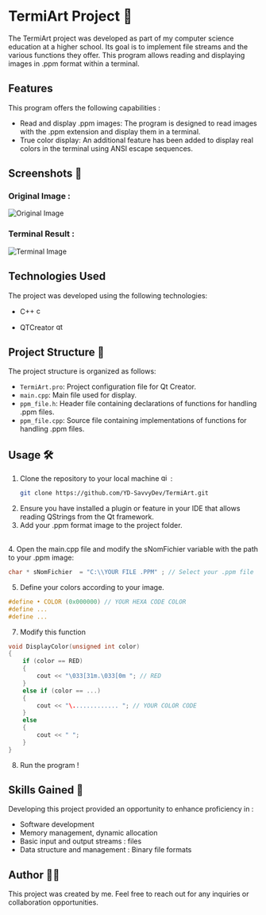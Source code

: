 # TermiArt Project 🎨

The TermiArt project was developed as part of my computer science education at a higher school. Its goal is to implement file streams and the various functions they offer. This program allows reading and displaying images in .ppm format within a terminal.

## Features

This program offers the following capabilities :

- Read and display .ppm images: The program is designed to read images with the .ppm extension and display them in a terminal.
- True color display: An additional feature has been added to display real colors in the terminal using ANSI escape sequences.

## Screenshots 📸

### Original Image :

![Original Image](https://github.com/YD-SavvyDev/TermiArt/blob/main/Screenshots/Heart-ppm.png)

### Terminal Result :

![Terminal Image](https://github.com/YD-SavvyDev/TermiArt/blob/main/Screenshots/terminal.png)

## Technologies Used
The project was developed using the following technologies:
- C++   <img src="https://cdn.jsdelivr.net/gh/devicons/devicon/icons/cplusplus/cplusplus-original.svg" height="15" alt="cplusplus logo"  />

- QTCreator   <img src="https://cdn.jsdelivr.net/gh/devicons/devicon/icons/qt/qt-original.svg" height="15" alt="qt logo"  />


## Project Structure 📁

The project structure is organized as follows:

- `TermiArt.pro`: Project configuration file for Qt Creator.
- `main.cpp`: Main file used for display.
- `ppm_file.h`: Header file containing declarations of functions for handling .ppm files.
- `ppm_file.cpp`: Source file containing implementations of functions for handling .ppm files.

## Usage 🛠️

1. Clone the repository to your local machine   <img src="https://cdn.jsdelivr.net/gh/devicons/devicon/icons/git/git-original.svg" height="15" alt="git logo"  /> :
    ```bash
    git clone https://github.com/YD-SavvyDev/TermiArt.git
    ```
2. Ensure you have installed a plugin or feature in your IDE that allows reading QStrings from the Qt framework.
3. Add your .ppm format image to the project folder. 
</br>
4. Open the main.cpp file and modify the sNomFichier variable with the path to your .ppm image:

```cpp
char * sNomFichier  = "C:\\YOUR FILE .PPM" ; // Select your .ppm file
```

5. Define your colors according to your image.

```cpp
#define • COLOR (0x000000) // YOUR HEXA CODE COLOR
#define ...
#define ...
```
7. Modify this function

```cpp
void DisplayColor(unsigned int color)
{
    if (color == RED)
    {
        cout << "\033[31m.\033[0m "; // RED
    } 
    else if (color == ...)
    {
        cout << "\............. "; // YOUR COLOR CODE
    } 
    else
    {
        cout << " ";
    }
}
```
8. Run the program ! 
## Skills Gained 🌟
Developing this project provided an opportunity to enhance proficiency in :

- Software development 
- Memory management, dynamic allocation
- Basic input and output streams : files
- Data structure and management : Binary file formats

## Author 👨‍💻
This project was created by me. Feel free to reach out for any inquiries or collaboration opportunities.
